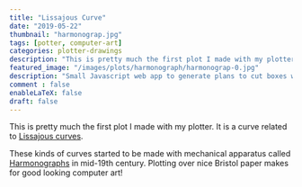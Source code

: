 ```yaml
---
title: "Lissajous Curve"
date: "2019-05-22"
thumbnail: "harmonograp.jpg"
tags: [potter, computer-art]
categories: plotter-drawings
description: "This is pretty much the first plot I made with my plotter."
featured_image: "/images/plots/harmonograph/harmonograp-0.jpg"
description: "Small Javascript web app to generate plans to cut boxes with hidden joints in CNC machines."
comment : false
enableLaTeX: false
draft: false
---
```


This is pretty much the first plot I made with my plotter. It is a curve related to [Lissajous curves](https://en.wikipedia.org/wiki/Lissajous_curve).

These kinds of curves started to be made with mechanical apparatus called [Harmonographs](https://en.wikipedia.org/wiki/Harmonograph) in mid-19th century. Plotting over nice Bristol paper makes for good looking computer art!
